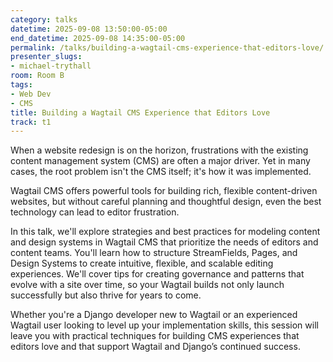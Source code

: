 ```yaml
---
category: talks
datetime: 2025-09-08 13:50:00-05:00
end_datetime: 2025-09-08 14:35:00-05:00
permalink: /talks/building-a-wagtail-cms-experience-that-editors-love/
presenter_slugs:
- michael-trythall
room: Room B
tags:
- Web Dev
- CMS
title: Building a Wagtail CMS Experience that Editors Love
track: t1
---
```


When a website redesign is on the horizon, frustrations with the existing content management system (CMS) are often a major driver. Yet in many cases, the root problem isn't the CMS itself; it's how it was implemented. 

Wagtail CMS offers powerful tools for building rich, flexible content-driven websites, but without careful planning and thoughtful design, even the best technology can lead to editor frustration.

In this talk, we'll explore strategies and best practices for modeling content and design systems in Wagtail CMS that prioritize the needs of editors and content teams. You'll learn how to structure StreamFields, Pages, and Design Systems to create intuitive, flexible, and scalable editing experiences. We'll cover tips for creating governance and patterns that evolve with a site over time, so your Wagtail builds not only launch successfully but also thrive for years to come.

Whether you're a Django developer new to Wagtail or an experienced Wagtail user looking to level up your implementation skills, this session will leave you with practical techniques for building CMS experiences that editors love and that support Wagtail and Django’s continued success.